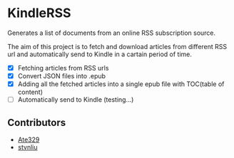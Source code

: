 # KindleRSS
Generates a list of documents from an online RSS subscription source.   

The aim of this project is to fetch and download articles from different RSS url and automatically send to Kindle in a cartain period of time.  

 - [x] Fetching articles from RSS urls
 - [X] Convert JSON files into .epub
 - [X] Adding all the fetched articles into a single epub file with TOC(table of content)
 - [ ] Automatically send to Kindle (testing...)
## Contributors
- [Ate329](https://github.com/Ate329)
- [stvnliu](https://github.com/stvnliu)
